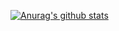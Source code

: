 [![Anurag's github stats](https://github-readme-stats.vercel.app/api?username=yyleon&theme=highcontrast)](https://github.com/yyleon/github-readme-stats)
